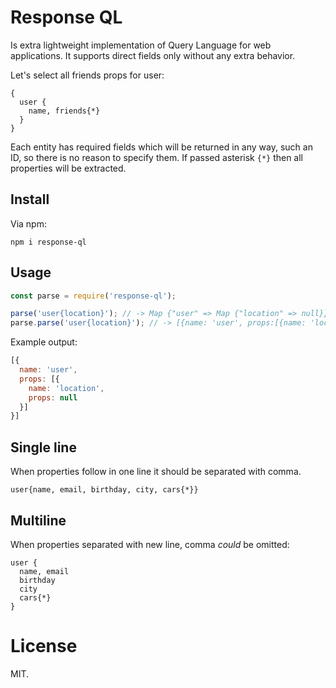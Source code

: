# Response QL

Is extra lightweight implementation of Query Language for web applications. It
supports direct fields only without any extra behavior.

Let's select all friends props for user:

```
{
  user {
    name, friends{*}
  }
}
```

Each entity has required fields which will be returned in any way, such an ID,
so there is no reason to specify them. If passed asterisk `{*}` then all
properties will be extracted.

## Install

Via npm:

```shell
npm i response-ql
```

## Usage

```javascript
const parse = require('response-ql');

parse('user{location}'); // -> Map {"user" => Map {"location" => null}}
parse.parse('user{location}'); // -> [{name: 'user', props:[{name: 'location', props: null}]}]
```

Example output:

```javascript
[{
  name: 'user',
  props: [{
    name: 'location',
    props: null
  }]
}]
```


## Single line

When properties follow in one line it should be separated with comma.

```
user{name, email, birthday, city, cars{*}}
```

## Multiline

When properties separated with new line, comma _could_ be omitted:

```
user {
  name, email
  birthday
  city
  cars{*}
}
```

# License

MIT.

